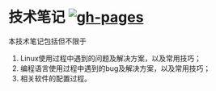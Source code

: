 # 技术笔记 [![gh-pages](https://github.com/szcf-weiya/techNotes/actions/workflows/gh-pages.yml/badge.svg)](https://github.com/szcf-weiya/techNotes/actions/workflows/gh-pages.yml)

本技术笔记包括但不限于

1. Linux使用过程中遇到的问题及解决方案，以及常用技巧；
2. 编程语言使用过程中遇到的bug及解决方案，以及常用技巧；
3. 相关软件的配置过程。
